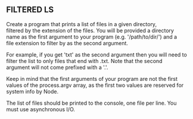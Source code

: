 ## FILTERED LS

Create a program that prints a list of files in a given directory,  
filtered by the extension of the files. You will be provided a directory  
name as the first argument to your program (e.g. '/path/to/dir/') and a  
file extension to filter by as the second argument.  

For example, if you get 'txt' as the second argument then you will need to  
filter the list to only files that end with .txt. Note that the second  
argument will not come prefixed with a '.'.  

Keep in mind that the first arguments of your program are not the first  
values of the process.argv array, as the first two values are reserved for  
system info by Node.  

The list of files should be printed to the console, one file per line. You  
must use asynchronous I/O.  
